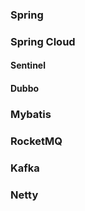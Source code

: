 

### Spring



### Spring Cloud

#### Sentinel

#### Dubbo



### Mybatis



### RocketMQ



### Kafka



### Netty





### 

















